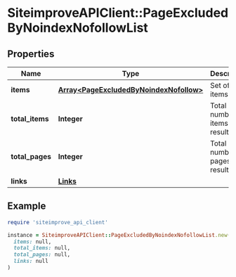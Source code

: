 # SiteimproveAPIClient::PageExcludedByNoindexNofollowList

## Properties

| Name | Type | Description | Notes |
| ---- | ---- | ----------- | ----- |
| **items** | [**Array&lt;PageExcludedByNoindexNofollow&gt;**](PageExcludedByNoindexNofollow.md) | Set of items. |  |
| **total_items** | **Integer** | Total number of items in result set. |  |
| **total_pages** | **Integer** | Total number of pages in result set. |  |
| **links** | [**Links**](Links.md) |  | [optional] |

## Example

```ruby
require 'siteimprove_api_client'

instance = SiteimproveAPIClient::PageExcludedByNoindexNofollowList.new(
  items: null,
  total_items: null,
  total_pages: null,
  links: null
)
```

